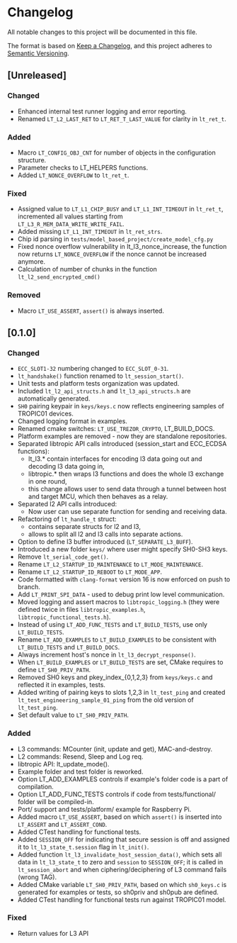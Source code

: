 # Changelog

All notable changes to this project will be documented in this file.

The format is based on [Keep a Changelog](https://keepachangelog.com/en/1.1.0/),
and this project adheres to [Semantic Versioning](https://semver.org/spec/v2.0.0.html).

## [Unreleased]

### Changed
- Enhanced internal test runner logging and error reporting.
- Renamed `LT_L2_LAST_RET` to `LT_RET_T_LAST_VALUE` for clarity in `lt_ret_t`.

### Added
- Macro `LT_CONFIG_OBJ_CNT` for number of objects in the configuration structure.
- Parameter checks to LT_HELPERS functions.
- Added `LT_NONCE_OVERFLOW` to `lt_ret_t`.

### Fixed
- Assigned value to `LT_L1_CHIP_BUSY` and `LT_L1_INT_TIMEOUT` in `lt_ret_t`, incremented all values starting from `LT_L3_R_MEM_DATA_WRITE_WRITE_FAIL`.
- Added missing `LT_L1_INT_TIMEOUT` in `lt_ret_strs`.
- Chip id parsing in `tests/model_based_project/create_model_cfg.py`
- Fixed nonce overflow vulnerability in lt_l3_nonce_increase, the function now returns `LT_NONCE_OVERFLOW` if the nonce cannot be increased anymore.
- Calculation of number of chunks in the function `lt_l2_send_encrypted_cmd()`

### Removed
- Macro `LT_USE_ASSERT`, `assert()` is always inserted.

## [0.1.0]

### Changed

- `ECC_SLOT1-32` numbering changed to `ECC_SLOT_0-31`.
- `lt_handshake()` function renamed to `lt_session_start()`.
- Unit tests and platform tests organization was updated.
- Included `lt_l2_api_structs.h` and `lt_l3_api_structs.h` are automatically generated.
- `SH0` pairing keypair in `keys/keys.c` now reflects engineering samples of TROPIC01 devices.
- Changed logging format in examples.
- Renamed cmake switches: `LT_USE_TREZOR_CRYPTO`, LT_BUILD_DOCS.
- Platform examples are removed - now they are standalone repositories.
- Separated libtropic API calls introduced (session_start and ECC_ECDSA functions):
  - lt_l3.* contain interfaces for encoding l3 data going out and decoding l3 data going in,
  - libtropic.* then wraps l3 functions and does the whole l3 exchange in one round,
  - this change allows user to send data through a tunnel between host and target MCU,
    which then behaves as a relay.
- Separated l2 API calls introduced:
  - Now user can use separate function for sending and receiving data.
- Refactoring of `lt_handle_t` struct:
  - contains separate structs for l2 and l3,
  - allows to split all l2 and l3 calls into separate actions.
- Option to define l3 buffer introduced (`LT_SEPARATE_L3_BUFF`).
- Introduced a new folder `keys/` where user might specify SH0-SH3 keys.
- Remove `lt_serial_code_get()`.
- Rename `LT_L2_STARTUP_ID_MAINTENANCE` to `LT_MODE_MAINTENANCE`.
- Rename `LT_L2_STARTUP_ID_REBOOT` to `LT_MODE_APP`.
- Code formatted with `clang-format` version 16 is now enforced on push to branch.
- Add `LT_PRINT_SPI_DATA` - used to debug print low level communication.
- Moved logging and assert macros to `libtropic_logging.h` (they were defined twice in
files `libtropic_examples.h`, `libtropic_functional_tests.h`).
- Instead of using `LT_ADD_FUNC_TESTS` and `LT_BUILD_TESTS`, use only `LT_BUILD_TESTS`.
- Rename `LT_ADD_EXAMPLES` to `LT_BUILD_EXAMPLES` to be consistent with `LT_BUILD_TESTS`
  and `LT_BUILD_DOCS`.
- Always increment host's nonce in `lt_l3_decrypt_response()`.
- When `LT_BUILD_EXAMPLES` or `LT_BUILD_TESTS` are set, CMake requires to define `LT_SH0_PRIV_PATH`.
- Removed SH0 keys and pkey_index_{0,1,2,3} from `keys/keys.c` and reflected it in examples, tests.
- Added writing of pairing keys to slots 1,2,3 in `lt_test_ping` and created `lt_test_engineering_sample_01_ping` from the old version of `lt_test_ping`.
- Set default value to `LT_SH0_PRIV_PATH`.

### Added

- L3 commands: MCounter (init, update and get), MAC-and-destroy.
- L2 commands: Resend, Sleep and Log req.
- libtropic API: lt_update_mode().
- Example folder and test folder is reworked.
- Option LT_ADD_EXAMPLES controls if example's folder code is a part of compilation.
- Option LT_ADD_FUNC_TESTS controls if code from tests/functional/ folder will be compiled-in.
- Port/ support and tests/platform/ example for Raspberry Pi.
- Added macro `LT_USE_ASSERT`, based on which `assert()` is inserted into `LT_ASSERT` and `LT_ASSERT_COND`.
- Added CTest handling for functional tests.
- Added `SESSION_OFF` for indicating that secure session is off and assigned it to `lt_l3_state_t.session` flag in `lt_init()`.
- Added function `lt_l3_invalidate_host_session_data()`, which sets all data in `lt_l3_state_t` to zero and `session` to `SESSION_OFF`; it is called in `lt_session_abort` and when ciphering/deciphering of L3 command fails (wrong TAG).
- Added CMake variable `LT_SH0_PRIV_PATH`, based on which `sh0_keys.c` is generated for examples or tests, so sh0priv and sh0pub are defined.
- Added CTest handling for functional tests run against TROPIC01 model.

### Fixed

- Return values for L3 API
